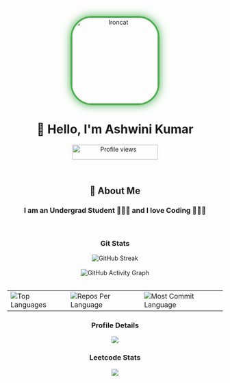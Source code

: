 <div align="center">
  <a href="https://github.com/ashwinikumar2003">
    <img src="https://cameronmcefee.com/img/work/the-octocat/ironcat.jpg" alt="Ironcat" width="200" height="200" style="border-radius: 50px; border: 4px solid #4CAF50; box-shadow: 0 0 20px #4CAF50;">
  </a>
</div>

<h1 align="center">👋 Hello, I'm Ashwini Kumar</h1>

<p align="center">
  <img src="https://komarev.com/ghpvc/?username=ashwinikumar2003&color=blueviolet&style=flat-square&label=Profile+Views" alt="Profile views" width="200" height="35">
</p><br>

<h2 align="center">🚀 About Me</h2>
<div background="#F5E1C0">
  <h3 align="center">I am an Undergrad Student 👨🏻‍🎓 and I love Coding 🧑🏻‍💻</h3>
</div>
<br>

<h3 align="center">Git Stats</h3>

<div align="center">
  <img src="https://streak-stats.demolab.com/?user=ashwinikumar2003&theme=solarized-light&hide_border=true" alt="GitHub Streak" /><br>
  <br>
  <img src="https://github-readme-activity-graph.vercel.app/graph?username=ashwinikumar2003&custom_title=Ashwini's%20GitHub%20Activity%20Graph&hide_border=true&border_radius=15&bg_color=F5E1C0&color=86092C&line=86092C&point=000000&area_color=F5E1C0&title_color=86092C&area=true" alt="GitHub Activity Graph" />
</div>
<br>
<div align="center">
  <table>
    <tr>
      <td>
        <img src="https://github-readme-stats.vercel.app/api/top-langs/?username=ashwinikumar2003&hide=html&hide_border=true&layout=compact&langs_count=8&theme=default" alt="Top Languages">
      </td>
      <td>
        <img src="https://github-profile-summary-cards.vercel.app/api/cards/repos-per-language?username=ashwinikumar2003&theme=default&hide_border=true" alt="Repos Per Language">
      </td>
      <td>
        <img src="https://github-profile-summary-cards.vercel.app/api/cards/most-commit-language?username=ashwinikumar2003&theme=default&hide_border=true" alt="Most Commit Language">
      </td>
    </tr>
  </table>
  <h3 align="center">Profile Details</h3>
  <img src="https://github-profile-summary-cards.vercel.app/api/cards/profile-details?username=ashwinikumar2003&theme=vue&hide_border=true">
<h3 align="center">Leetcode Stats</h3>
<p align="center">
  <img align="center" src="https://leetcard.jacoblin.cool/Ashwini_Kumar03?border=0&radius=20&theme=gruvbox_light"/>
</p>
